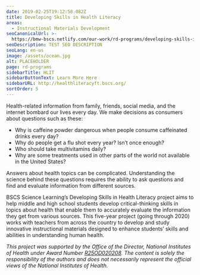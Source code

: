 ```yaml
---
date: 2019-02-25T19:12:58.082Z
title: Developing Skills in Health Literacy
areas:
  - Instructional Materials Development
seoCanonicalUrl: >-
  https://bmw-bscs.netlify.com/our-work/rd-programs/developing-skills-in-health-literacy
seoDescription: TEST SEO DESCRIPTION
seoLang: en-us
image: /assets/ocean.jpg
alt: PLACEHOLDER
page: rd-programs
sidebarTitle: HLIT
sidebarButtonText: Learn More Here 
sidebarURL: http://healthliteracyft.bscs.org/
sortOrder: 5
---
```

Health-related information from family, friends, social media, and the internet bombard our lives every day. We make decisions as consumers about questions such as these:

* Why is caffeine powder dangerous when people consume caffeinated drinks every day?
* Why do people get a flu shot every year? Isn’t once enough?
* Who should take multivitamins daily?
* Why are some treatments used in other parts of the world not available in the United States?

Answers about health topics can be complicated. Understanding the science behind these questions requires the ability to ask questions and find and evaluate information from different sources.

BSCS Science Learning’s Developing Skills in Health Literacy project aims to help middle and high school students develop critical-thinking skills in topics about health that enable them to accurately evaluate the information they get from various sources. This five-year project (going through 2020) works with teachers from across the country to develop and study innovative instructional materials designed to enhance students’ skills and abilities in understanding human health. 

_This project was supported by the Office of the Director, National Institutes of Health under Award Number_ [_R25OD020208_](https://nihsepa.org/project/developing-skills-in-health-literacy/)_. The content is solely the responsibility of the authors and does not necessarily represent the official views of the National Institutes of Health._
